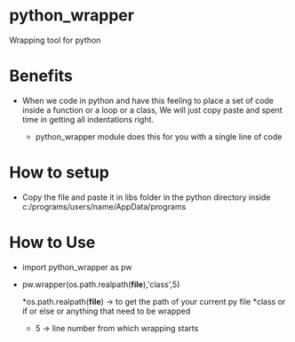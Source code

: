# python_wrapper
Wrapping tool for python 

# Benefits

* When we code in python and have this feeling to place a set of code inside a function or a loop or a class,
  We will just copy paste and spent time in getting all indentations right.
  
  * python_wrapper module does this for you with a single line of code
  

# How to setup

* Copy the file and paste it in libs folder in the python directory inside c:/programs/users/name/AppData/programs

# How to Use

* import python_wrapper as pw
* pw.wrapper(os.path.realpath(__file__),'class',5)
  
  *os.path.realpath(__file__) -> to get the path of your current py file
  *class or if or else or anything that need to be wrapped
  * 5 -> line number from which wrapping starts
  
